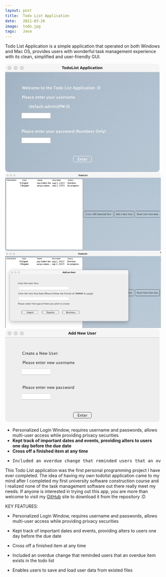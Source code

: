 ```yaml
---
layout: post
title:  Todo List Application 
date:   2021-03-26
image:  todo.jpg
tags:   Java 
---
```

Todo List Application is a simple application that operated on both Windows and Mac OS, provides users with wonderful task management experience with its clean, simplified and user-friendly GUI.

<div class="yy">
  <div class="container">
    <div class="row">
      <div class="col col-8 col-t-12">
        <div class="todoApp">
          <img src="/images/todo1.jpg" alt="">
          <img src="/images/todo2.jpg" alt="">
          <img src="/images/todo3.jpg" alt="">
          <img src="/images/todo4.jpg" alt="">
        </div>
      </div>
      <div class="col col-4 col-t-12">
        <div class="todoApp">
          <ul>
            <li>
             <span>Personalized Login Window, requires username and passwords, allows multi-user access while providing privacy securities</span>
            </li>
            <li>
                <b>Kept track of important dates and events, providing alters to users one day before the due date</b>
            </li>
            <li>
                <b>Cross off a finished item at any time</b>
            </li>
            <li>
                <pre>Included an overdue change that reminded users that an overdue item exists in the todo list</pre>
            </li>
          </ul>
        </div>
     </div>
    </div>
  </div>
</div>



This Todo List application was the first personal programming project I have ever completed. The idea of having my own todolist application came to my mind after I completed my first university software construction course and I realized none of the task management software out there really meet my needs. If anyone is interested in trying out this app, you are more than welcome to visit my [GitHub](https://github.com/yuxin-d/todoList_App) site to download it from the repository :D

KEY FEATURES:

- Personalized Login Window, requires username and passwords, allows multi-user access while providing privacy securities

- Kept track of important dates and events, providing alters to users one day before the due date

- Cross off a finished item at any time

- Included an overdue change that reminded users that an overdue item exists in the todo list

- Enables users to save and load user data from existed files